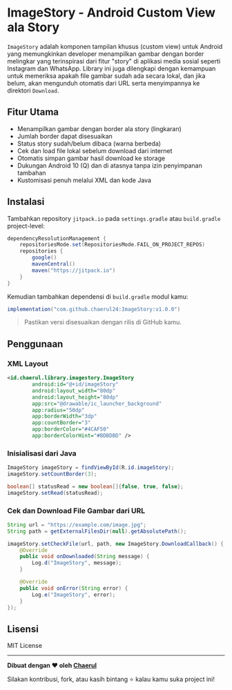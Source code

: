 # ImageStory - Android Custom View ala Story

`ImageStory` adalah komponen tampilan khusus (custom view) untuk Android yang memungkinkan developer menampilkan gambar dengan border melingkar yang terinspirasi dari fitur "story" di aplikasi media sosial seperti Instagram dan WhatsApp. Library ini juga dilengkapi dengan kemampuan untuk memeriksa apakah file gambar sudah ada secara lokal, dan jika belum, akan mengunduh otomatis dari URL serta menyimpannya ke direktori `Download`.

## Fitur Utama

- Menampilkan gambar dengan border ala story (lingkaran)
- Jumlah border dapat disesuaikan
- Status story sudah/belum dibaca (warna berbeda)
- Cek dan load file lokal sebelum download dari internet
- Otomatis simpan gambar hasil download ke storage
- Dukungan Android 10 (Q) dan di atasnya tanpa izin penyimpanan tambahan
- Kustomisasi penuh melalui XML dan kode Java

## Instalasi

Tambahkan repository `jitpack.io` pada `settings.gradle` atau `build.gradle` project-level:

```gradle
dependencyResolutionManagement {
    repositoriesMode.set(RepositoriesMode.FAIL_ON_PROJECT_REPOS)
    repositories {
        google()
        mavenCentral()
        maven("https://jitpack.io")
    }
}
```

Kemudian tambahkan dependensi di `build.gradle` modul kamu:

```gradle
implementation("com.github.chaerul24:ImageStory:v1.0.0")
```

> Pastikan versi disesuaikan dengan rilis di GitHub kamu.

## Penggunaan

### XML Layout

```xml
<id.chaerul.library.imagestory.ImageStory
        android:id="@+id/imageStory"
        android:layout_width="80dp"
        android:layout_height="80dp"
        app:src="@drawable/ic_launcher_background"
        app:radius="50dp"
        app:borderWidth="3dp"
        app:countBorder="3"
        app:borderColor="#4CAF50"
        app:borderColorHint="#BDBDBD" />
```

### Inisialisasi dari Java

```java
ImageStory imageStory = findViewById(R.id.imageStory);
imageStory.setCountBorder(3);

boolean[] statusRead = new boolean[]{false, true, false};
imageStory.setRead(statusRead);
```

### Cek dan Download File Gambar dari URL

```java
String url = "https://example.com/image.jpg";
String path = getExternalFilesDir(null).getAbsolutePath();

imageStory.setCheckFile(url, path, new ImageStory.DownloadCallback() {
    @Override
    public void onDownloaded(String message) {
        Log.d("ImageStory", message);
    }

    @Override
    public void onError(String error) {
        Log.e("ImageStory", error);
    }
});
```

## Lisensi

MIT License

---

**Dibuat dengan ❤️ oleh [Chaerul](https://github.com/chaeruldev)**

Silakan kontribusi, fork, atau kasih bintang ⭐ kalau kamu suka project ini!

